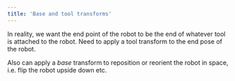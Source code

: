 ```yaml
---
title: 'Base and tool transforms'
---
```


In reality, we want the end point of the robot to be the end of whatever tool is attached to the robot. Need to apply a tool transform to the end pose of the robot.

Also can apply a *base* transform to reposition or reorient the robot in space, i.e. flip the robot upside down etc.
